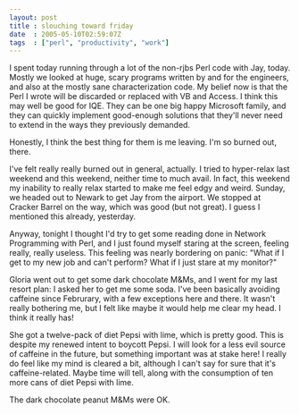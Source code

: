 ```yaml
---
layout: post
title : slouching toward friday
date  : 2005-05-10T02:59:07Z
tags  : ["perl", "productivity", "work"]
---
```

I spent today running through a lot of the non-rjbs Perl code with Jay, today. Mostly we looked at huge, scary programs written by and for the engineers, and also at the mostly sane characterization code.  My belief now is that the Perl I wrote will be discarded or replaced with VB and Access.  I think this may well be good for IQE.  They can be one big happy Microsoft family, and they can quickly implement good-enough solutions that they'll never need to extend in the ways they previously demanded.

Honestly, I think the best thing for them is me leaving.  I'm so burned out, there.

I've felt really really burned out in general, actually.  I tried to hyper-relax last weekend and this weekend, neither time to much avail.  In fact, this weekend my inability to really relax started to make me feel edgy and weird.  Sunday, we headed out to Newark to get Jay from the airport.  We stopped at Cracker Barrel on the way, which was good (but not great).  I guess I mentioned this already, yesterday.

Anyway, tonight I thought I'd try to get some reading done in Network Programming with Perl, and I just found myself staring at the screen, feeling really, really useless.  This feeling was nearly bordering on panic: "What if I get to my new job and can't perform?  What if I just stare at my monitor?"

Gloria went out to get some dark chocolate M&Ms, and I went for my last resort plan: I asked her to get me some soda.  I've been basically avoiding caffeine since Februrary, with a few exceptions here and there.  It wasn't really bothering me, but I felt like maybe it would help me clear my head.  I think it really has!

She got a twelve-pack of diet Pepsi with lime, which is pretty good.  This is despite my renewed intent to boycott Pepsi.  I will look for a less evil source of caffeine in the future, but something important was at stake here!  I really do feel like my mind is cleared a bit, although I can't say for sure that it's caffeine-related.  Maybe time will tell, along with the consumption of ten more cans of diet Pepsi with lime.

The dark chocolate peanut M&Ms were OK. 

